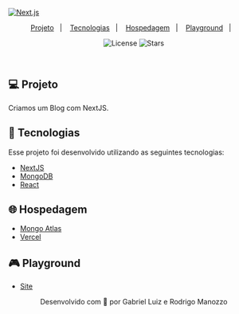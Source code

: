 [![Next.js](https://assets.vercel.com/image/upload/v1538361091/repositories/next-js/next-js.png)](https://nextjs.org)

<p align="center">
  <a href="#-projeto">Projeto</a>&nbsp;&nbsp;&nbsp;|&nbsp;&nbsp;&nbsp;
  <a href="#-tecnologias">Tecnologias</a>&nbsp;&nbsp;&nbsp;|&nbsp;&nbsp;&nbsp;
  <a href="#-hospedagem">Hospedagem</a>&nbsp;&nbsp;&nbsp;|&nbsp;&nbsp;&nbsp;
  <a href="#-playground">Playground</a>&nbsp;&nbsp;&nbsp;|&nbsp;&nbsp;&nbsp;
</p>

<p align="center">
  <img  src="https://img.shields.io/static/v1?label=license&message=MIT&color=8257E6&labelColor=121214" alt="License">

  <img src="https://img.shields.io/github/stars/gabeluiz/blog?label=stars&message=MIT&color=8257E6&labelColor=121214" alt="Stars">  
</p>

<br>


## 💻 Projeto

Criamos um Blog com NextJS.

## 🚀 Tecnologias

Esse projeto foi desenvolvido utilizando as seguintes tecnologias:

- [NextJS](https://nextjs.org/)
- [MongoDB](https://expressjs.com/pt-br/)
- [React](https://reactjs.org/)

## 🌐 Hospedagem

- [Mongo Atlas](https://cloud.mongodb.com/)
- [Vercel](https://vercel.com/dashboard)

## 🎮 Playground

- [Site](http://blog-gabeluiz.vercel.app/)

<p align="center">Desenvolvido com 💜 por Gabriel Luiz e Rodrigo Manozzo </p>